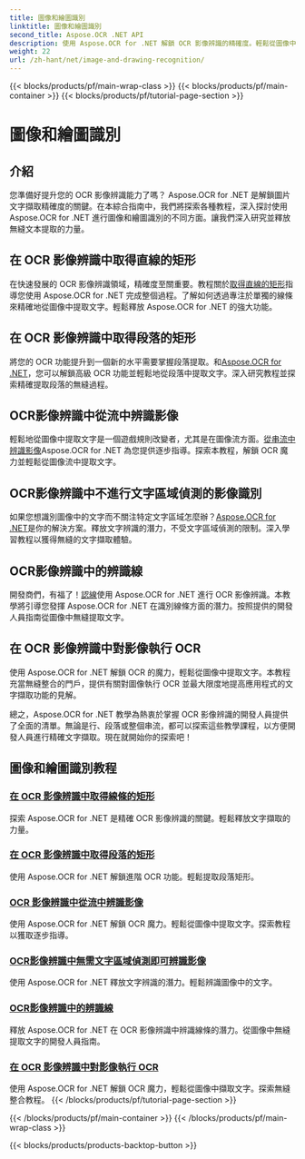 ```yaml
---
title: 圖像和繪圖識別
linktitle: 圖像和繪圖識別
second_title: Aspose.OCR .NET API
description: 使用 Aspose.OCR for .NET 解鎖 OCR 影像辨識的精確度。輕鬆從圖像中提取文本，無論是行、段落還是整個流。
weight: 22
url: /zh-hant/net/image-and-drawing-recognition/
---
```


{{< blocks/products/pf/main-wrap-class >}}
{{< blocks/products/pf/main-container >}}
{{< blocks/products/pf/tutorial-page-section >}}

# 圖像和繪圖識別

## 介紹

您準備好提升您的 OCR 影像辨識能力了嗎？ Aspose.OCR for .NET 是解鎖圖片文字擷取精確度的關鍵。在本綜合指南中，我們將探索各種教程，深入探討使用 Aspose.OCR for .NET 進行圖像和繪圖識別的不同方面。讓我們深入研究並釋放無縫文本提取的力量。

## 在 OCR 影像辨識中取得直線的矩形

在快速發展的 OCR 影像辨識領域，精確度至關重要。教程關於[取得直線的矩形](./get-rectangles-for-lines/)指導您使用 Aspose.OCR for .NET 完成整個過程。了解如何透過專注於單獨的線條來精確地從圖像中提取文字。輕鬆釋放 Aspose.OCR for .NET 的強大功能。

## 在 OCR 影像辨識中取得段落的矩形

將您的 OCR 功能提升到一個新的水平需要掌握段落提取。和[Aspose.OCR for .NET](./get-rectangles-for-paragraphs/)，您可以解鎖高級 OCR 功能並輕鬆地從段落中提取文字。深入研究教程並探索精確提取段落的無縫過程。

## OCR影像辨識中從流中辨識影像

輕鬆地從圖像中提取文字是一個遊戲規則改變者，尤其是在圖像流方面。[從串流中辨識影像](./recognize-image-from-stream/)Aspose.OCR for .NET 為您提供逐步指導。探索本教程，解鎖 OCR 魔力並輕鬆從圖像流中提取文字。

## OCR影像辨識中不進行文字區域偵測的影像識別

如果您想識別圖像中的文字而不關注特定文字區域怎麼辦？[Aspose.OCR for .NET](./recognize-image-without-text-area-detection/)是你的解決方案。釋放文字辨識的潛力，不受文字區域偵測的限制。深入學習教程以獲得無縫的文字擷取體驗。

## OCR影像辨識中的辨識線

開發商們，有福了！[認線](./recognize-line/)使用 Aspose.OCR for .NET 進行 OCR 影像辨識。本教學將引導您發揮 Aspose.OCR for .NET 在識別線條方面的潛力。按照提供的開發人員指南從圖像中無縫提取文字。

## 在 OCR 影像辨識中對影像執行 OCR
使用 Aspose.OCR for .NET 解鎖 OCR 的魔力，輕鬆從圖像中提取文字。本教程充當無縫整合的門戶，提供有關對圖像執行 OCR 並最大限度地提高應用程式的文字擷取功能的見解。

總之，Aspose.OCR for .NET 教學為熱衷於掌握 OCR 影像辨識的開發人員提供了全面的清單。無論是行、段落或整個串流，都可以探索這些教學課程，以方便開發人員進行精確文字擷取。現在就開始你的探索吧！
## 圖像和繪圖識別教程
### [在 OCR 影像辨識中取得線條的矩形](./get-rectangles-for-lines/)
探索 Aspose.OCR for .NET 是精確 OCR 影像辨識的關鍵。輕鬆釋放文字擷取的力量。
### [在 OCR 影像辨識中取得段落的矩形](./get-rectangles-for-paragraphs/)
使用 Aspose.OCR for .NET 解鎖進階 OCR 功能。輕鬆提取段落矩形。
### [OCR 影像辨識中從流中辨識影像](./recognize-image-from-stream/)
使用 Aspose.OCR for .NET 解鎖 OCR 魔力。輕鬆從圖像中提取文字。探索教程以獲取逐步指導。
### [OCR影像辨識中無需文字區域偵測即可辨識影像](./recognize-image-without-text-area-detection/)
使用 Aspose.OCR for .NET 釋放文字辨識的潛力。輕鬆辨識圖像中的文字。
### [OCR影像辨識中的辨識線](./recognize-line/)
釋放 Aspose.OCR for .NET 在 OCR 影像辨識中辨識線條的潛力。從圖像中無縫提取文字的開發人員指南。
### [在 OCR 影像辨識中對影像執行 OCR](./perform-ocr-on-image/)
使用 Aspose.OCR for .NET 解鎖 OCR 魔力，輕鬆從圖像中擷取文字。探索無縫整合教程。
{{< /blocks/products/pf/tutorial-page-section >}}

{{< /blocks/products/pf/main-container >}}
{{< /blocks/products/pf/main-wrap-class >}}

{{< blocks/products/products-backtop-button >}}
